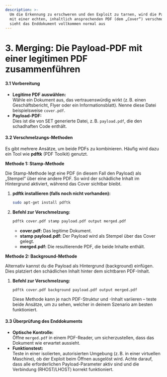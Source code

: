 ```yaml
---
description: >-
  Um die Erkennung zu erschweren und den Exploit zu tarnen, wird die Payload-PDF
  mit einer echten, inhaltlich ansprechenden PDF (dem „Cover“) verschmolzen. So
  sieht das Enddokument vollkommen normal aus
---
```


# 3. Merging: Die Payload-PDF mit einer legitimen PDF zusammenführen

#### 3.1 Vorbereitung

* **Legitime PDF auswählen:**\
  Wähle ein Dokument aus, das vertrauenswürdig wirkt (z. B. einen Geschäftsbericht, Flyer oder ein Informationsblatt). Nenne diese Datei beispielsweise `cover.pdf`.
* **Payload-PDF:**\
  Dies ist die von SET generierte Datei, z. B. `payload.pdf`, die den schadhaften Code enthält.

#### 3.2 Verschmelzungs-Methoden

Es gibt mehrere Ansätze, um beide PDFs zu kombinieren. Häufig wird dazu ein Tool wie **pdftk** (PDF Toolkit) genutzt.

**Methode 1: Stamp-Methode**

Die Stamp-Methode legt eine PDF (in diesem Fall den Payload) als „Stempel“ über eine andere PDF. So wird der schädliche Inhalt im Hintergrund aktiviert, während das Cover sichtbar bleibt.

1.  **pdftk installieren (falls noch nicht vorhanden):**

    ```bash
    sudo apt-get install pdftk
    ```
2.  **Befehl zur Verschmelzung:**

    ```bash
    pdftk cover.pdf stamp payload.pdf output merged.pdf
    ```

    * **cover.pdf:** Das legitime Dokument.
    * **stamp payload.pdf:** Der Payload wird als Stempel über das Cover gelegt.
    * **merged.pdf:** Die resultierende PDF, die beide Inhalte enthält.

**Methode 2: Background-Methode**

Alternativ kannst du die Payload als Hintergrund (background) einfügen. Dies platziert den schädlichen Inhalt hinter dem sichtbaren PDF-Inhalt.

1.  **Befehl zur Verschmelzung:**

    ```bash
    pdftk cover.pdf background payload.pdf output merged.pdf
    ```

    Diese Methode kann je nach PDF-Struktur und -Inhalt variieren – teste beide Ansätze, um zu sehen, welcher in deinem Szenario am besten funktioniert.

#### 3.3 Überprüfung des Enddokuments

* **Optische Kontrolle:**\
  Öffne `merged.pdf` in einem PDF-Reader, um sicherzustellen, dass das Dokument wie erwartet aussieht.
* **Funktionstest:**\
  Teste in einer isolierten, autorisierten Umgebung (z. B. in einer virtuellen Maschine), ob der Exploit beim Öffnen ausgelöst wird. Achte darauf, dass alle erforderlichen Payload-Parameter aktiv sind und die Verbindung (RHOST/LHOST) korrekt funktioniert.
